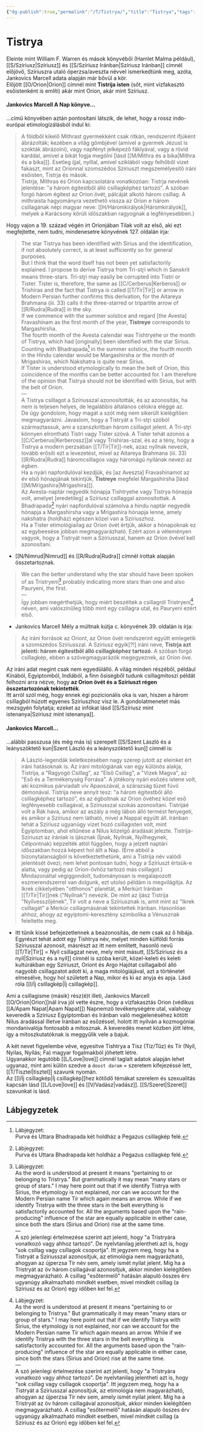 ```yaml
---
{"dg-publish":true,"permalink":"/T/Tistrya/","title":"Tistrya","tags":["Englishtexttranslated"],"created":"2023-10-28T03:55","updated":"2024-10-26T00:39"}
---
```



# Tistrya

Eleinte mint William F. Warren és mások könyvéből (Hamlet Malma például), [[S/Szíriusz\|Szíriusz]] és [[S/Szíriusz Iránban\|Szíriusz Iránban]] címnél előjövő, Szíriuszra utaló óperzsa/aveszta névvel ismerkedtünk meg, azóta, Jankovics Marcell adata alapján már bővül a kör.  
Előjött [[O/Orion\|Orion]] címnél mint **Tistrija isten** (sőt, mint vízfakasztó esőistenként is említi) akár mint Orion, akár mint Szíriusz.  

#### Jankovics Marcell A Nap könyve...

...című könyvében aztán pontosítani látszik, de lehet, hogy a rossz indo-európai etimologizálásból indul ki:  
> A földből kikelő Mithrast gyermekként csak ritkán, rendszerint ifjúként ábrázolták; kezében a világ gömbjével (amivel a gyermek Jézust is szokták ábrázolni), vagy napfényt jelképező fáklyával, vagy a rövid karddal, amivel a bikát fogja megölni \[lásd [[M/Mithra és a bika\|Mithra és a bika]]\]. Esetleg íjjal, nyíllal, amivel sziklából vagy felhőből vizet fakaszt, mint az Orionnal szomszédos Szíriuszt megszemélyesítő iráni esőisten, Tistrja és mások.  
> Tistrja, Mithras és Orion kapcsolatára vonatkozóan: Tistrja nevének jelentése: "a három égitestből álló csillagképhez tartozó". A szóban forgó három égitest az Orion övét, pálcáját alkotó három csillag. A mithraista hagyományra vezethető vissza az Orion e három csillagának népi magyar neve: [[H/Háromkirályok\|Háromkirályok]], melyek a Karácsony körüli időszakban ragyognak a legfényesebben.)  

Hogy vajon a 19. század végén írt Orionjában Tilak volt az első, aki ezt megfejtette, nem tudni, mindenesetre könyvének 127. oldalán írja:  
> The star Tistrya has been identified with Sirius and the identification, if not absolutely correct, is at least sufficiently so for general purposes.  
> But I think that the word itself has not been yet satisfactorily explained. I propose to derive Tistrya from Tri-str̥i which in Sanskrit means three-stars. Tri-str̥i may easily be corrupted into Tistri or Tister. Tister is, therefore, the same as [[C/Cerberus\|Kerberos]] or Trishiras and the fact that Tistrya is called [[T/Tír\|Tír]] or arrow in Modern Persian further confirms this derivation, for the Aitareya Brahmana (iii. 33) calls it the three-starred or tripartite arrow of [[R/Rudra\|Rudra]] in the sky.  
> If we commence with the summer solstice and regard \[the Avesta\] Fravashinam as the first month of the year, **Tistreye** corresponds to Margashirsha.  
> The fourth month of the Avesta calendar was Tishtryehe or the month of Tistrya, which had \[originally\] been identified with the star Sirius. Counting with Bhadrapada[^1] in the summer solstice, the fourth month in the Hindu calendar would be Margashirsha or the month of Mrigashiras, which Nakshatra is quite near Sirius.  
> If Tister is understood etymologically to mean the belt of Orion, this coincidence of the months can be better accounted for. I am therefore of the opinion that Tistrya should not be identified with Sirius, but with the belt of Orion.  
> —  
> A Tistrya csillagot a Szíriusszal azonosították, és az azonosítás, ha nem is teljesen helyes, de legalábbis általános célokra eléggé az.  
> De úgy gondolom, hogy magát a szót még nem sikerült kielégítően megmagyarázni. Javaslom, hogy a Tistryát a Tri-str̥i szóból származtassuk, ami a szanszkritban három csillagot jelent. A Tri-str̥i könnyen elrontható Tistri vagy Tister szóvá. A Tister tehát azonos a [[C/Cerberus\|Kerberossz]]al vagy Trishiras-szal, és az a tény, hogy a Tistrya a modern perzsában [[T/Tír\|Tír]]-nek, azaz nyílnak nevezik, tovább erősíti ezt a levezetést, mivel az Aitareya Brahmana (iii. 33) [[R/Rudra\|Rudra]] háromcsillagos vagy háromágú nyilának nevezi az égben.  
> Ha a nyári napfordulóval kezdjük, és \[az Aveszta\] Fravashinamot az év első hónapjának tekintjük, **Tistreye** megfelel Margashirsha \[lásd [[M/Mrigashira\|Mrigashira]]\].  
> Az Avesta-naptár negyedik hónapja Tishtryehe vagy Tistrya hónapja volt, amelyet \[eredetileg\] a Szíriusz csillaggal azonosítottak. A Bhadrapada[^1] nyári napfordulóval számolva a hindu naptár negyedik hónapja a Margashirsha vagy a Mrigashira hónapja lenne, amely nakshatra (holdház) egészen közel van a Szíriuszhoz.  
> Ha a Tister etimológiailag az Orion övét értjük, akkor a hónapoknak ez az egybeesése jobban megmagyarázható. Ezért azon a véleményen vagyok, hogy a Tistryát nem a Szíriusszal, hanem az Orion övével kell azonosítani.
- [[N/Nimrud\|Nimrud]] és [[R/Rudra\|Rudra]] címnél írottak alapján összetartoznak.

> We can the better understand why the star should have been spoken of as Tristryeni[^2] probably indicating more stars than one and also Pauryeni, the first.  
> —  
> Így jobban megérthetjük, hogy miért beszéltek a csillagról Tristryeni[^2] néven, ami valószínűleg több mint egy csillagra utal, és Pauryeni ezért első.  
- Jankovics Marcell Mély a múltnak kútja c. könyvének 39. oldalán is írja:  
> Az iráni források az Oriont, az Orion övét rendszerint együtt emlegetik a szomszédos Szíriusszal. A Szíriusz egyik\[?!\] iráni neve, **Tistrja azt jelenti: három égitestből álló csillagképhez tartozó**. A szóban forgó csillagkép, ebben a szövegmagyarázók megegyeznek, az Orion öve.  

Az iráni adat megint csak nem egyedülálló. A világ minden részéből, például Kínából, Egyiptomból, Indiából, a finn ősiségből tudunk csillagmítoszi példát felhozni arra nézve, hogy **az Orion övét és a Szíriuszt régen összetartozónak tekintették**.  
Itt arról szól még, hogy ennek égi pozicionális oka is van, hiszen a három csillagból húzott egyenes Szíriuszhoz visz le. A gondolatmenetet más mezsgyén folytatja; ezeket az infókat lásd [[S/Szíriusz mint istenanya\|Szíriusz mint istenanya]].  

#### Jankovics Marcell...

...alábbi passzusa (és még más is) szerepelt [[S/Szent László és a leányszöktető kun\|Szent László és a leányszöktető kun]] címnél is:  
> A László-legendák keletkezésében nagy szerep jutott az eleinket ért iráni hatásoknak is. Az iráni mitológiának van egy különös alakja, Tistrija, a "Ragyogó Csillag", az "Első Csillag", a "Vizek Magva", az "Eső és a Termékenység Forrása". A jótékony nyári esőzés istene volt, aki kozmikus párviadalt vív Apaoszával, a szárazság tüzet fúvó démonával. Tistrija neve annyit tesz: "a három égitestből álló csillagképhez tartozó", és az égboltnak az Orion övéhez közel eső legfényesebb csillagával, a Szíriusszal szokás azonosítani. Tistrijáé volt a Rák hava, amikor az aszály a még lábon álló termést fenyegeti, és amikor a Szíriusz nem látható, mivel a Nappal együtt áll. Iránban tehát a Szíriusz ugyanúgy vizet hozó csillagisten volt, mint Egyiptomban, ahol eltűnése a Nílus közelgő áradását jelezte. Tistrija-Szíriuszt az irániak is íjásznak (Íjnak, Nyílnak, Nyílhegynek, Célpontnak) képzelték attól függően, hogy a jelzett naptári időszakban hozzá képest hol állt a Nap. (Erre abból a bizonytalanságból is következtethetünk, ami a Tistrija név valódi jelentését övezi; nem lehet pontosan tudni, hogy a Szíriuszt értsük-e alatta, vagy pedig az Orion-övhöz tartozó más csillagot.) Mindazonáltal végiggondolt, tudományosan is megalapozott eszmerendszerrel van dolgunk, ezt utolsó példám is megvilágítja. Az Ikrek cikkelyében "otthonos" planétát, a Merkúrt Iránban [[T/Tír\|Tír]]nek ("Nyílnak") nevezik. De mint az íjász Tistrija "Nyílvesszőjének", Tír volt a neve a Szíriusznak is, amit mint az "Ikrek csillagát" a Merkúr csillagmásának tekintettek Iránban. Hasonlóan ahhoz, ahogy az egyiptomi-keresztény szimbolika a Vénusznak feleltette meg.  
- Itt tűnik kissé befejezetlennek a beazonosítás, de nem csak az ő hibája. Egyrészt tehát adott egy Tishtrya név, melyet minden külföldi forrás Szíriusszal azonosít, másrészt az itt nem említett, hasonló nevű [[T/Tír\|Tír]] = Nyíl csillagzat neve, mely mint másutt, [[S/Szíriusz és a nyíl\|Szíriusz és a nyíl]] címnél is szóba került, közel-keleti és keleti kultúrákban egy Szíriuszt, Oriont és Argo Hajótat csillagaiból álló nagyobb csillagzatot adott ki, a maga mitológiájával, azt a történetet elmesélve, hogy hol született a Nap, mikor és ki az anyja és apja. Lásd róla [[I/Íj csillagkép\|Íj csillagkép]].  

Ami a csillagisme (másik) rész(é)t illeti, Jankovics Marcell [[O/Orion\|Orion]]nál írva jól vette észre, hogy a vízfakasztás Orion (védikus [[A/Apam Napat\|Apam Napat]]) Napnemző tevékenységére utal, valahogy keveredik a Szíriusz Egyiptomban és Iránban való megjelenéséhez kötött Nílus áradással illetve Iránban az esőzéssel, holott itt nyilván a kozmogóniai mondanivalója fontosabb a mítosznak. A keveredés menet közben jött létre, így a mítoszkutatóknak is meggyűlik vele a bajuk.  

A két nevet figyelembe véve, egyesítve Tishtrya a Tisz (Tíz/Tűz) és Tír (Nyíl, Nyilas, Nyílás; Fa) magyar fogalmakból jöhetett létre.  
Ugyanakkor legutóbb [[L/Love\|love]] címnél taglalt adatok alapján lehet ugyanaz, mint ami külön szedve a `doost daram` = szeretem kifejezéssé lett, [[T/Tisztel\|tisztel]] szavunk nyomán.  
Az [[I/Íj csillagkép\|Íj csillagkép]]hez kötődő témákat szerelem és szexualitás kapcsán lásd [[L/Love\|love]] és [[V/Vadász\|vadász]]. [[S/Szeret\|Szeret]] szavunkat is lásd.  

## Lábjegyzetek

[^1]: Lábjegyzet:  
Purva és Uttara Bhadrapada két holdház a Pegazus csillagkép felé.  

[^2]: Lábjegyzet:  
As the word is understood at present it means "pertaining to or belonging to Tristrya." But grammatically it may mean "many stars or group of stars." I may here point out that if we identify Tistrya with Sirius, the etymology is not explained, nor can we account for the Modern Persian name Tír which again means an arrow. While if we identify Tristrya with the three stars in the belt everything is satisfactorily accounted for. All the arguments based upon the "rain-producing" influence of the star are equally applicable in either case, since both the stars (Sirius and Orion) rise at the same time.  
—  
A szó jelenlegi értelmezése szerint azt jelenti, hogy "a Tristryára vonatkozó vagy ahhoz tartozó". De nyelvtanilag jelentheti azt is, hogy "sok csillag vagy csillagok csoportja". Itt jegyzem meg, hogy ha a Tistryát a Szíriusszal azonosítjuk, az etimológia nem magyarázható, ahogyan az újperzsa Tír név sem, amely ismét nyilat jelent. Míg ha a Tristryát az öv három csillagával azonosítjuk, akkor minden kielégítően megmagyarázható. A csillag "esőtermelő" hatásán alapuló összes érv ugyanúgy alkalmazható mindkét esetben, mivel mindkét csillag (a Szíriusz és az Orion) egy időben kel fel.  